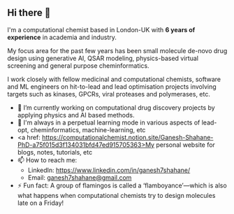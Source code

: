 ## Hi there 👋

I'm a computational chemist based in London-UK with **6 years of experience** in academia and industry.

My focus area for the past few years has been small molecule de-novo drug design using generative AI, QSAR modeling, physics-based virtual screening and general purpose cheminformatics.

I work closely with fellow medicinal and computational chemists, software and ML engineers on hit-to-lead and lead optimisation projects involving targets such as kinases, GPCRs, viral proteases and polymerases, etc.

- 🔭 I’m currently working on computational drug discovery projects by applying physics and AI based methods.
- 🌱 I'm always in a perpetual learning mode in various aspects of lead-opt, cheminformatics, machine-learning, etc
- <a href: https://computationalchemist.notion.site/Ganesh-Shahane-PhD-a75f015d3f134031bfd47ed915705363>My personal website for blogs, notes, tutorials, etc</a>
- 📫 How to reach me:
  - LinkedIn: https://www.linkedin.com/in/ganesh7shahane/
  - Email: ganesh7shahane@gmail.com
- ⚡ Fun fact: A group of flamingos is called a ‘flamboyance’—which is also what happens when computational chemists try to design molecules late on a Friday!
